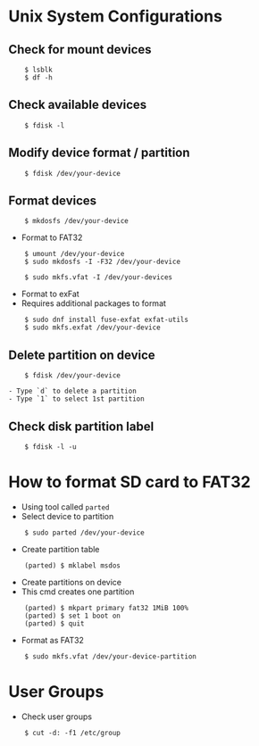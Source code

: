 # Unix System Configurations

## Check for mount devices
```
    $ lsblk
    $ df -h
```

## Check available devices
```
    $ fdisk -l
```

## Modify device format / partition
```
    $ fdisk /dev/your-device
```

## Format devices
```
    $ mkdosfs /dev/your-device
```

- Format to FAT32
```
    $ umount /dev/your-device
    $ sudo mkdosfs -I -F32 /dev/your-device

    $ sudo mkfs.vfat -I /dev/your-devices
```

- Format to exFat
- Requires additional packages to format
```
    $ sudo dnf install fuse-exfat exfat-utils
    $ sudo mkfs.exfat /dev/your-device

```

## Delete partition on device
```
    $ fdisk /dev/your-device
```
    - Type `d` to delete a partition
    - Type `1` to select 1st partition

## Check disk partition label
```
    $ fdisk -l -u
```

# How to format SD card to FAT32
- Using tool called `parted`
- Select device to partition
```
    $ sudo parted /dev/your-device
```

- Create partition table
```
    (parted) $ mklabel msdos
```

- Create partitions on device
- This cmd creates one partition
```
    (parted) $ mkpart primary fat32 1MiB 100%
    (parted) $ set 1 boot on
    (parted) $ quit
```

- Format as FAT32
```
    $ sudo mkfs.vfat /dev/your-device-partition
```

# User Groups
- Check user groups
```
    $ cut -d: -f1 /etc/group
```